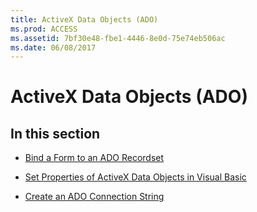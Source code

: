 ```yaml
---
title: ActiveX Data Objects (ADO)
ms.prod: ACCESS
ms.assetid: 7bf30e48-fbe1-4446-8e0d-75e74eb506ac
ms.date: 06/08/2017
---
```



# ActiveX Data Objects (ADO)

## In this section


- [Bind a Form to an ADO Recordset](bind-a-form-to-an-ado-recordset.md)
    
- [Set Properties of ActiveX Data Objects in Visual Basic](set-properties-of-activex-data-objects-in-visual-basic.md)
    
- [Create an ADO Connection String](create-an-ado-connection-string.md)
    

